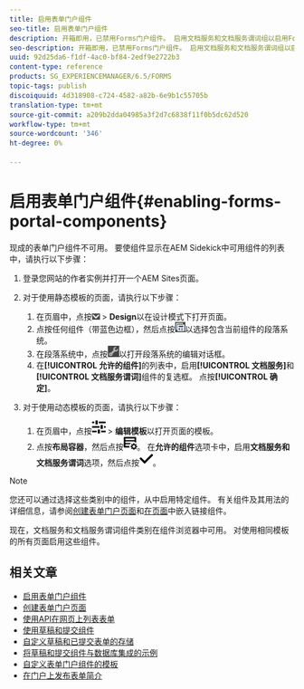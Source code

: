 ```yaml
---
title: 启用表单门户组件
seo-title: 启用表单门户组件
description: 开箱即用，已禁用Forms门户组件。 启用文档服务和文档服务谓词组以启用Forms门户组件。
seo-description: 开箱即用，已禁用Forms门户组件。 启用文档服务和文档服务谓词组以启用Forms门户组件。
uuid: 92d25da6-f1df-4ac0-bf84-2edf9e2722b3
content-type: reference
products: SG_EXPERIENCEMANAGER/6.5/FORMS
topic-tags: publish
discoiquuid: 4d318908-c724-4582-a82b-6e9b1c55705b
translation-type: tm+mt
source-git-commit: a209b2dda04985a3f2d7c6838f11f0b5dc62d520
workflow-type: tm+mt
source-wordcount: '346'
ht-degree: 0%

---
```



# 启用表单门户组件{#enabling-forms-portal-components}

现成的表单门户组件不可用。 要使组件显示在AEM Sidekick中可用组件的列表中，请执行以下步骤：

1. 登录您网站的作者实例并打开一个AEM Sites页面。

1. 对于使用静态模板的页面，请执行以下步骤：

   1. 在页眉中，点按![画布下拉框](assets/canvas-drop-down.png) > **Design**&#x200B;以在设计模式下打开页面。
   1. 点按任何组件（带蓝色边框），然后点按![字段级别](assets/field-level.png)以选择包含当前组件的段落系统。
   1. 在段落系统中，点按![settings_icon](assets/settings_icon.png)以打开段落系统的编辑对话框。
   1. 在&#x200B;**[!UICONTROL 允许的组件]**&#x200B;的列表中，启用&#x200B;**[!UICONTROL 文档服务]**&#x200B;和&#x200B;**[!UICONTROL 文档服务谓词]**&#x200B;组件的复选框。 点按&#x200B;**[!UICONTROL 确定]**。

1. 对于使用动态模板的页面，请执行以下步骤：

   1. 在页眉中，点按![属性](assets/properties.png) > **编辑模板**&#x200B;以打开页面的模板。
   1. 点按&#x200B;**布局容器**，然后点按![FeedManagement](/help/forms/using/assets/feedmanagement.png)。 在&#x200B;**允许的组件**&#x200B;选项卡中，启用&#x200B;**文档服务和文档服务谓词**&#x200B;选项，然后点按![aem_6_3_forms_save](assets/aem_6_3_forms_save.png)。

>[!NOTE]
>
>您还可以通过选择这些类别中的组件，从中启用特定组件。 有关组件及其用法的详细信息，请参阅[创建表单门户页面](/help/forms/using/creating-form-portal-page.md)和[在页面](/help/forms/using/embedding-link-component-page.md)中嵌入链接组件。

现在，文档服务和文档服务谓词组件类别在组件浏览器中可用。 对使用相同模板的所有页面启用这些组件。

## 相关文章

* [启用表单门户组件](/help/forms/using/enabling-forms-portal-components.md)
* [创建表单门户页面](/help/forms/using/creating-form-portal-page.md)
* [使用API在网页上列表表单](/help/forms/using/listing-forms-webpage-using-apis.md)
* [使用草稿和提交组件](/help/forms/using/draft-submission-component.md)
* [自定义草稿和已提交表单的存储](/help/forms/using/draft-submission-component.md)
* [将草稿和提交组件与数据库集成的示例](/help/forms/using/integrate-draft-submission-database.md)
* [自定义表单门户组件的模板](/help/forms/using/customizing-templates-forms-portal-components.md)
* [在门户上发布表单简介](/help/forms/using/introduction-publishing-forms.md)
